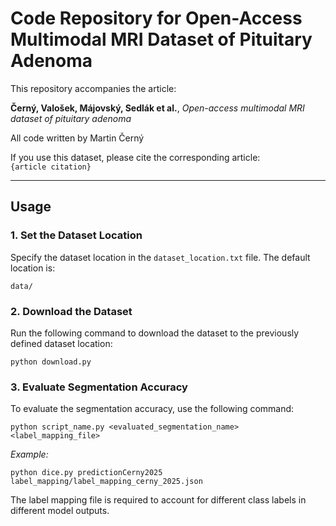 # Code Repository for Open-Access Multimodal MRI Dataset of Pituitary Adenoma  

This repository accompanies the article:  

**Černý, Valošek, Májovský, Sedlák et al.**, *Open-access multimodal MRI dataset of pituitary adenoma*  

All code written by Martin Černý

If you use this dataset, please cite the corresponding article:  
`{article citation}`  

---

## Usage  

### 1. Set the Dataset Location  
Specify the dataset location in the `dataset_location.txt` file. The default location is:

```data/```

### 2. Download the Dataset  
Run the following command to download the dataset to the previously defined dataset location:

```python download.py```

### 3. Evaluate Segmentation Accuracy
To evaluate the segmentation accuracy, use the following command:

```python script_name.py <evaluated_segmentation_name> <label_mapping_file>```

*Example:*

```python dice.py predictionCerny2025 label_mapping/label_mapping_cerny_2025.json```

The label mapping file is required to account for different class labels in different model outputs.
